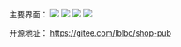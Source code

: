 主要界面：
![](https://upload-images.jianshu.io/upload_images/6169789-83388bf81a8d4d9b.png?imageMogr2/auto-orient/strip%7CimageView2/2/w/1240)
![](https://upload-images.jianshu.io/upload_images/6169789-367bd67310db2577.png?imageMogr2/auto-orient/strip%7CimageView2/2/w/1240)
![](https://upload-images.jianshu.io/upload_images/6169789-f58a46a46c0ba349.png?imageMogr2/auto-orient/strip%7CimageView2/2/w/1240)
![](https://upload-images.jianshu.io/upload_images/6169789-c69c2245752f8dfd.png?imageMogr2/auto-orient/strip%7CimageView2/2/w/1240)

开源地址：
https://gitee.com/lblbc/shop-pub
